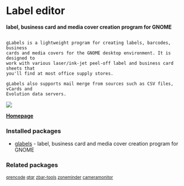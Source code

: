 # Label editor

__label, business card and media cover creation program for GNOME__

```

gLabels is a lightweight program for creating labels, barcodes, business
cards and media covers for the GNOME desktop environment. It is designed to
work with various laser/ink-jet peel-off label and business card sheets that
you'll find at most office supply stores.

gLabels also supports mail merge from sources such as CSV files, vCards and
Evolution data servers.

```

![](https://screenshots.debian.net/thumbnail/glabels/)


 **[Homepage](http://glabels.sourceforge.net/)**

### Installed packages

* [glabels](https://packages.debian.org/jessie/glabels) - label, business card and media cover creation program for GNOME

### Related packages

<sub> [qrencode](https://packages.debian.org/jessie/qrencode) [qtqr](https://packages.debian.org/jessie/qtqr) [zbar-tools](https://packages.debian.org/jessie/zbar-tools) [zoneminder](https://packages.debian.org/jessie/zoneminder) [cameramonitor](https://packages.debian.org/jessie/cameramonitor)  </sub>
